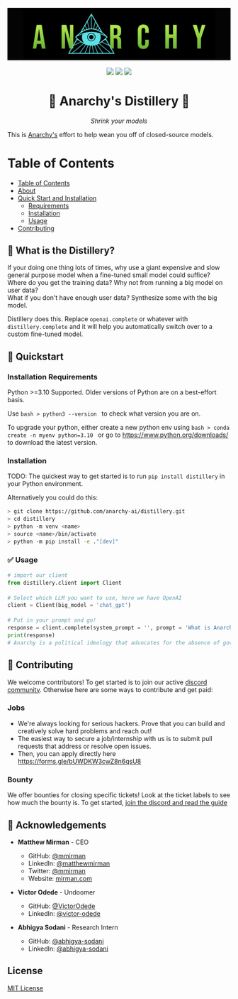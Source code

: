 ![Anarchy Logo](https://github.com/anarchy-ai/distillery/raw/main/anarchy_logo.svg) 

<p align="center">
  <a href="https://anarchy.ai/" target="_blank"><img src="https://img.shields.io/badge/View%20Documentation-Docs-yellow"></a>
  <a href="https://discord.gg/YmNvCAk6W6" target="_blank"><img src="https://img.shields.io/badge/Join%20our%20community-Discord-blue"></a>
  <a href="https://github.com/anarchy-ai/distillery">
      <img src="https://img.shields.io/github/stars/anarchy-ai/distillery" />
  </a>
</p>
<h1 align='center'> 🥃 Anarchy's Distillery 🥃 </h1>
<p align='center'><em>Shrink your models</em></p>

This is [Anarchy's](https://anarchy.ai) effort to help wean you off of closed-source models.

# Table of Contents

* [Table of Contents](#table)
* [About](#-what-is-the-distillery-)
* [Quick Start and Installation](#-quickstart-)
   * [Requirements](#-requirements)
   * [Installation](#-installation)
   * [Usage](#-usage)
* [Contributing](#-contributing-)

## 💁 What is the Distillery?

If your doing one thing lots of times, why use a giant expensive and slow general purpose model when a fine-tuned small model could suffice?
Where do you get the training data? 
Why not from running a big model on user data?  
What if you don't have enough user data? 
Synthesize some with the big model.

Distillery does this.  Replace `openai.complete` or whatever with `distillery.complete` and it will 
help you automatically switch over to a custom fine-tuned model.

## 🚀 Quickstart

### Installation Requirements

Python >=3.10 Supported. Older versions of Python are on a best-effort basis. 

Use ```bash > python3 --version ``` to check what version you are on. 

To upgrade your python, either create a new python env using ```bash > conda create -n myenv python=3.10 ``` or go to https://www.python.org/downloads/ to download the latest version.

### Installation

TODO: The quickest way to get started is to run `pip install distillery` in your Python environment. 

Alternatively you could do this:

```bash
> git clone https://github.com/anarchy-ai/distillery.git
> cd distillery
> python -m venv <name>
> source <name>/bin/activate
> python -m pip install -e ."[dev]"
```


### ✅ Usage

```python
# import our client
from distillery.client import Client

# Select which LLM you want to use, here we have OpenAI 
client = Client(big_model = 'chat_gpt')

# Put in your prompt and go!
response = client.complete(system_prompt = '', prompt = 'What is Anarchy?', openai_key = 'ENTER_YOUR_API_KEY')
print(response)
# Anarchy is a political ideology that advocates for the absence of government...
```


## 🩷 Contributing 

We welcome contributors!  To get started is to join our active [discord community](https://discord.anarchy.ai).  Otherwise here are some ways to contribute and get paid:

### Jobs

- We're always looking for serious hackers.  Prove that you can build and creatively solve hard problems and reach out! 
- The easiest way to secure a job/internship with us is to submit pull requests that address or resolve open issues.
- Then, you can apply directly here https://forms.gle/bUWDKW3cwZ8n6qsU8

### Bounty

We offer bounties for closing specific tickets! Look at the ticket labels to see how much the bounty is.  To get started, [join the discord and read the guide](https://discord.com/channels/1075227138766147656/1147542772824408074)

## 🙏 Acknowledgements

- **Matthew Mirman** - CEO
  - GitHub: [@mmirman](https://github.com/mmirman)
  - LinkedIn: [@matthewmirman](https://www.linkedin.com/in/matthewmirman/)
  - Twitter: [@mmirman](https://twitter.com/mmirman)
  - Website: [mirman.com](https://www.mirman.com)

- **Victor Odede** - Undoomer
  - GitHub: [@VictorOdede](https://github.com/VictorOdede)
  - LinkedIn: [@victor-odede](https://www.linkedin.com/in/victor-odede-aaa907114/)

- **Abhigya Sodani** - Research Intern
  - GitHub: [@abhigya-sodani](https://github.com/abhigya-sodani)
  - LinkedIn: [@abhigya-sodani](https://www.linkedin.com/in/abhigya-sodani-405918160/)
    
## License

[MIT License](LICENSE)
